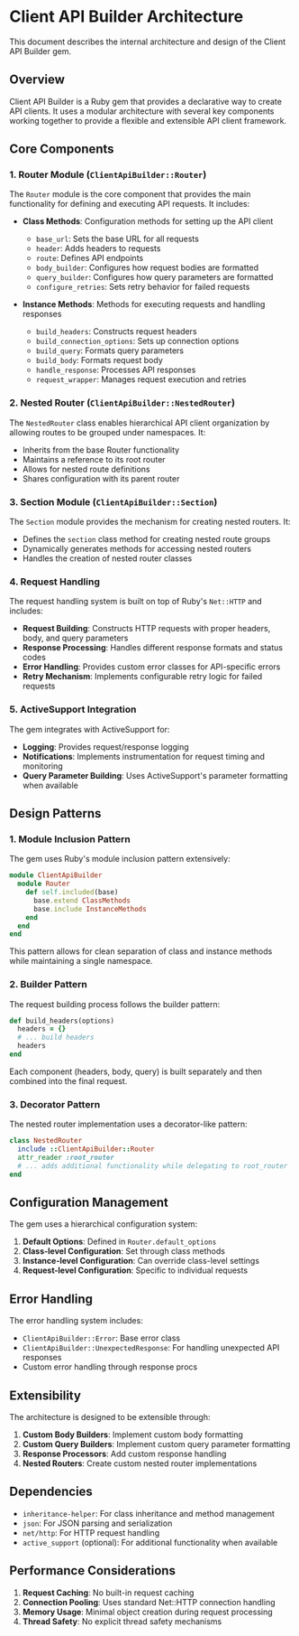 # Client API Builder Architecture

This document describes the internal architecture and design of the Client API Builder gem.

## Overview

Client API Builder is a Ruby gem that provides a declarative way to create API clients. It uses a modular architecture with several key components working together to provide a flexible and extensible API client framework.

## Core Components

### 1. Router Module (`ClientApiBuilder::Router`)

The `Router` module is the core component that provides the main functionality for defining and executing API requests. It includes:

- **Class Methods**: Configuration methods for setting up the API client
  - `base_url`: Sets the base URL for all requests
  - `header`: Adds headers to requests
  - `route`: Defines API endpoints
  - `body_builder`: Configures how request bodies are formatted
  - `query_builder`: Configures how query parameters are formatted
  - `configure_retries`: Sets retry behavior for failed requests

- **Instance Methods**: Methods for executing requests and handling responses
  - `build_headers`: Constructs request headers
  - `build_connection_options`: Sets up connection options
  - `build_query`: Formats query parameters
  - `build_body`: Formats request body
  - `handle_response`: Processes API responses
  - `request_wrapper`: Manages request execution and retries

### 2. Nested Router (`ClientApiBuilder::NestedRouter`)

The `NestedRouter` class enables hierarchical API client organization by allowing routes to be grouped under namespaces. It:

- Inherits from the base Router functionality
- Maintains a reference to its root router
- Allows for nested route definitions
- Shares configuration with its parent router

### 3. Section Module (`ClientApiBuilder::Section`)

The `Section` module provides the mechanism for creating nested routers. It:

- Defines the `section` class method for creating nested route groups
- Dynamically generates methods for accessing nested routers
- Handles the creation of nested router classes

### 4. Request Handling

The request handling system is built on top of Ruby's `Net::HTTP` and includes:

- **Request Building**: Constructs HTTP requests with proper headers, body, and query parameters
- **Response Processing**: Handles different response formats and status codes
- **Error Handling**: Provides custom error classes for API-specific errors
- **Retry Mechanism**: Implements configurable retry logic for failed requests

### 5. ActiveSupport Integration

The gem integrates with ActiveSupport for:

- **Logging**: Provides request/response logging
- **Notifications**: Implements instrumentation for request timing and monitoring
- **Query Parameter Building**: Uses ActiveSupport's parameter formatting when available

## Design Patterns

### 1. Module Inclusion Pattern

The gem uses Ruby's module inclusion pattern extensively:

```ruby
module ClientApiBuilder
  module Router
    def self.included(base)
      base.extend ClassMethods
      base.include InstanceMethods
    end
  end
end
```

This pattern allows for clean separation of class and instance methods while maintaining a single namespace.

### 2. Builder Pattern

The request building process follows the builder pattern:

```ruby
def build_headers(options)
  headers = {}
  # ... build headers
  headers
end
```

Each component (headers, body, query) is built separately and then combined into the final request.

### 3. Decorator Pattern

The nested router implementation uses a decorator-like pattern:

```ruby
class NestedRouter
  include ::ClientApiBuilder::Router
  attr_reader :root_router
  # ... adds additional functionality while delegating to root_router
end
```

## Configuration Management

The gem uses a hierarchical configuration system:

1. **Default Options**: Defined in `Router.default_options`
2. **Class-level Configuration**: Set through class methods
3. **Instance-level Configuration**: Can override class-level settings
4. **Request-level Configuration**: Specific to individual requests

## Error Handling

The error handling system includes:

- `ClientApiBuilder::Error`: Base error class
- `ClientApiBuilder::UnexpectedResponse`: For handling unexpected API responses
- Custom error handling through response procs

## Extensibility

The architecture is designed to be extensible through:

1. **Custom Body Builders**: Implement custom body formatting
2. **Custom Query Builders**: Implement custom query parameter formatting
3. **Response Processors**: Add custom response handling
4. **Nested Routers**: Create custom nested router implementations

## Dependencies

- `inheritance-helper`: For class inheritance and method management
- `json`: For JSON parsing and serialization
- `net/http`: For HTTP request handling
- `active_support` (optional): For additional functionality when available

## Performance Considerations

1. **Request Caching**: No built-in request caching
2. **Connection Pooling**: Uses standard Net::HTTP connection handling
3. **Memory Usage**: Minimal object creation during request processing
4. **Thread Safety**: No explicit thread safety mechanisms 